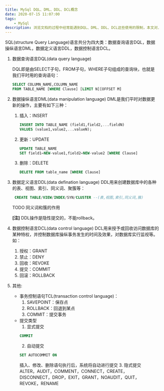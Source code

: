 ```yaml
---
title: MySql DQL、DML、DDL、DCL概念
date: 2020-07-15 11:07:00
tags: 
    - MySql
description: 浏览文档的过程中经常能遇到DQL、DML、DDL、DCL这些使用的限制，本文对上述这几个概念及相关操作进行一个简单的介绍。
---
```

SQL(structure Query Language)语言共分为四大类：数据查询语言DQL，数据操纵语言DML，数据定义语言DDL，数据控制语言DCL。

1. 数据查询语言DQL(data query language)
    
    DQL即是由SELECT子句，FROM子句，WHERE子句组成的查询块，也就是我们平时用的查询语句：
    ```sql
    SELECT COLUMN_NAME,COLUMN_NAME
    FROM TABLE_NAME [WHERE Clause] [LIMIT N][OFFSET M]
    ```

2. 数据操纵语言DML(data manipulation language)
    DML是我们平时对数据更新的操作，主要有如下三种：
    1. 插入：INSERT
        ```sql
        INSERT INTO TABLE_NAME (field1,field2,...fieldN)
        VALUES (value1,value2,...valueN);
        ```
    2. 更新：UPDATE
        ```sql
        UPDATE TABLE_NAME
        SET field1=NEW-value1,field2=NEW-value2 [WHERE Clause]
        ```
    3. 删除：DELETE
        ```sql
        DELETE FROM table_name [WHERE Clause]
        ```
    
3. 数据定义语言DDL(data defination language)
    DDL用来创建数据库中的各种的表、视图、索引、同义词、聚簇等：
    ```sql
     CREATE TABLE/VIEW/INDEX/SYN/CLUSTER --(表,视图,索引,同义词,簇)
    ```
    TODO 同义词和簇的作用
    
    **[注]** DDL操作是隐性提交的，不能rollback。

4. 数据控制语言DCL(data control language)
DCL用来授予或回收访问数据库的某种特权，并控制数据库操纵事务发生的时间及效果，对数据库实行监视等。如：
    1. 授权：GRANT
    2. 禁止：DENY
    3. 回收：REVOKE
    4. 提交：COMMIT
    5. 回滚：ROLLBACK

5. 其他:
    - 事务控制语句TCL(transaction control language)：
        1. SAVEPOINT：保存点    
        2. ROLLBACK：回退到某点
        3. COMMIT：提交事务
    - 提交类型
        1. 显式提交
        ```sql
        COMMIT
        ```
        2. 自动提交
        ```sql
        SET AUTOCOMMIT ON
        ```
        插入、修改、删除语句执行后，系统将自动进行提交
        3. 隐式提交
        ALTER，AUDIT，COMMENT，CONNECT，CREATE，DISCONNECT，DROP，EXIT，GRANT，NOAUDIT，QUIT，REVOKE，RENAME